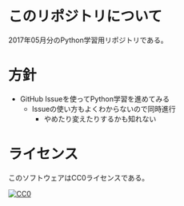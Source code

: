 ﻿# このリポジトリについて

2017年05月分のPython学習用リポジトリである。

# 方針

* GitHub Issueを使ってPython学習を進めてみる
    * Issueの使い方もよくわからないので同時進行
        * やめたり変えたりするかも知れない

# ライセンス

このソフトウェアはCC0ライセンスである。

[![CC0](http://i.creativecommons.org/p/zero/1.0/88x31.png "CC0")](http://creativecommons.org/publicdomain/zero/1.0/deed.ja)

